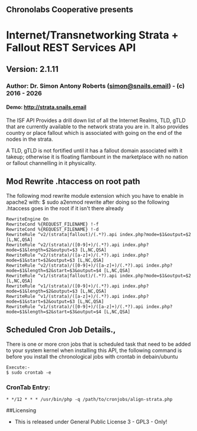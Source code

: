 ## Chronolabs Cooperative presents

# Internet/Transnetworking Strata + Fallout REST Services API

## Version: 2.1.11

### Author: Dr. Simon Antony Roberts (simon@snails.email) - (c) 2016 - 2026

#### Demo: http://strata.snails.email

The ISF API Provides a drill down list of all the Internet Realms, TLD, gTLD that are currently available to the network strata you are in. It also provides country or place fallout which is associated with going on the end of the nodes in the strata.

A TLD, gTLD is not fortified until it has a fallout domain associated with it takeup; otherwise it is floating flambount in the marketplace with no nation or fallout channelling in it physicality.

## Mod Rewrite .htaccess on root path

The following mod rewrite module extension which you have to enable in apache2 with: $ sudo a2enmod rewrite after doing so the following .htaccess goes in the root if it isn't there already

    RewriteEngine On
    RewriteCond %{REQUEST_FILENAME} !-f
    RewriteCond %{REQUEST_FILENAME} !-d
    RewriteRule ^v2/(strata|fallout)/(.*?).api index.php?mode=$1&output=$2 [L,NC,QSA]
    RewriteRule ^v2/(strata)/([0-9]+)/(.*?).api index.php?mode=$1&length=$2&output=$3 [L,NC,QSA]
    RewriteRule ^v2/(strata)/([a-z]+)/(.*?).api index.php?mode=$1&start=$2&output=$3 [L,NC,QSA]
    RewriteRule ^v2/(strata)/([0-9]+)/([a-z]+)/(.*?).api index.php?mode=$1&length=$2&start=$3&output=$4 [L,NC,QSA]
    RewriteRule ^v1/(strata|fallout)/(.*?).api index.php?mode=$1&output=$2 [L,NC,QSA]
    RewriteRule ^v1/(strata)/([0-9]+)/(.*?).api index.php?mode=$1&length=$2&output=$3 [L,NC,QSA]
    RewriteRule ^v1/(strata)/([a-z]+)/(.*?).api index.php?mode=$1&start=$2&output=$3 [L,NC,QSA]
    RewriteRule ^v1/(strata)/([0-9]+)/([a-z]+)/(.*?).api index.php?mode=$1&length=$2&start=$3&output=$4 [L,NC,QSA]


## Scheduled Cron Job Details.,
    
There is one or more cron jobs that is scheduled task that need to be added to your system kernel when installing this API, the following command is before you install the chronological jobs with crontab in debain/ubuntu
    
    Execute:-
    $ sudo crontab -e

### CronTab Entry:
    
    * */12 * * * /usr/bin/php -q /path/to/cronjobs/align-strata.php

##Licensing

 * This is released under General Public License 3 - GPL3 - Only!